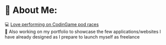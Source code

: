 # 🖖 About Me:
💻 [Love performing on CodinGame pod races](https://www.codingame.com/profile/8be7f781541e65d54e00debef38547c90199255)<br>
🌱 Also working on my portfolio to showcase the few applications/websites I have already designed as I prepare to launch myself as freelance<br>

